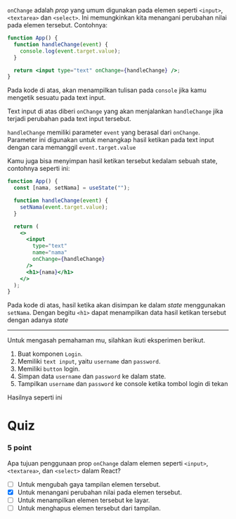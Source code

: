 `onChange` adalah _prop_ yang umum digunakan pada elemen seperti `<input>`, `<textarea>` dan `<select>`. Ini memungkinkan kita menangani perubahan nilai pada elemen tersebut. Contohnya:

```jsx
function App() {
  function handleChange(event) {
    console.log(event.target.value);
  }

  return <input type="text" onChange={handleChange} />;
}
```

Pada kode di atas, akan menampilkan tulisan pada `console` jika kamu mengetik sesuatu pada text input.

Text input di atas diberi `onChange` yang akan menjalankan `handleChange` jika terjadi perubahan pada text input tersebut.

`handleChange` memiliki parameter `event` yang berasal dari `onChange`. Parameter ini digunakan untuk menangkap hasil ketikan pada text input dengan cara memanggil `event.target.value`

Kamu juga bisa menyimpan hasil ketikan tersebut kedalam sebuah state, contohnya seperti ini:

```jsx
function App() {
  const [nama, setNama] = useState("");

  function handleChange(event) {
    setNama(event.target.value);
  }

  return (
    <>
      <input 
        type="text" 
        name="nama" 
        onChange={handleChange} 
      />
      <h1>{nama}</h1>
    </>
  );
}
```
Pada kode di atas, hasil ketika akan disimpan ke dalam _state_ menggunakan `setNama`. Dengan begitu `<h1>` dapat menampilkan data hasil ketikan tersebut dengan adanya _state_

---
Untuk mengasah pemahaman mu, silahkan ikuti eksperimen berikut.

1. Buat komponen `Login`.
2. Memiliki `text input`, yaitu `username` dan `password`.
3. Memiliki `button` login.
4. Simpan data `username` dan `password` ke dalam state.
5. Tampilkan `username` dan `password` ke console ketika tombol login di tekan

Hasilnya seperti ini



# Quiz

### 5 point
 Apa tujuan penggunaan prop `onChange` dalam elemen seperti `<input>`,`<textarea>`, dan `<select>` dalam React?

- [ ] Untuk mengubah gaya tampilan elemen tersebut.
- [x] Untuk menangani perubahan nilai pada elemen tersebut.
- [ ] Untuk menampilkan elemen tersebut ke layar.
- [ ] Untuk menghapus elemen tersebut dari tampilan.